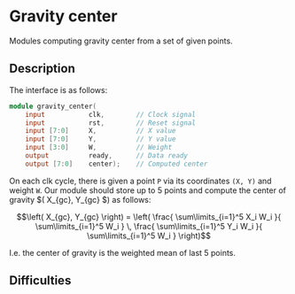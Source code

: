 # Gravity center
Modules computing gravity center from a set of given points.

## Description
The interface is as follows:

```verilog
module gravity_center(
    input           clk,        // Clock signal
    input           rst,        // Reset signal
    input [7:0]     X,          // X value
    input [7:0]     Y,          // Y value
    input [3:0]     W,          // Weight
    output          ready,      // Data ready
    output [7:0]    center);    // Computed center
```

On each clk cycle, there is given a point `P` via its coordinates `(X, Y)`
and weight `W`. Our module should store up to 5 points and compute the
center of gravity $\( X_{gc}, Y_{gc} $\) as follows:

$$\left( X_{gc}, Y_{gc} \right) =
    \left(
        \frac{ \sum\limits_{i=1}^5 X_i W_i }{ \sum\limits_{i=1}^5 W_i } \,
        \frac{ \sum\limits_{i=1}^5 Y_i W_i }{ \sum\limits_{i=1}^5 W_i }
    \right)$$

I.e. the center of gravity is the weighted mean of last 5 points.

## Difficulties




